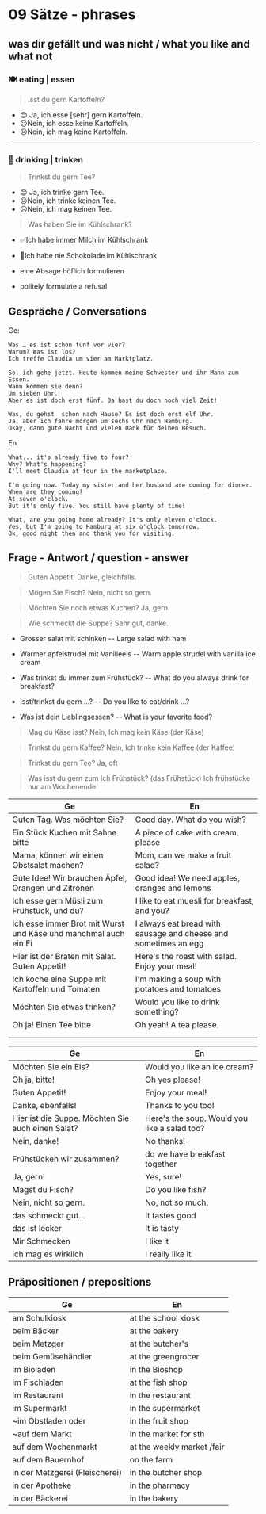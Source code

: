 # 09 Sätze - phrases

## was dir gefällt und was nicht / what you like and what not

### 🍽 eating | essen

> Isst du gern Kartoffeln?
- 😊 Ja, ich esse [sehr] gern Kartoffeln.
- ☹️Nein, ich esse keine Kartoffeln.
- ☹️Nein, ich mag keine Kartoffeln.
___
### 🍹 drinking | trinken

> Trinkst du gern Tee?
- 😊 Ja, ich trinke gern Tee.
- ☹️Nein, ich trinke keinen Tee.
- ☹️Nein, ich mag keinen Tee.

> Was haben Sie im Kühlschrank?
- ✅Ich habe immer Milch im Kühlschrank
- 🚫Ich habe nie Schokolade im Kühlschrank

- eine Absage höflich formulieren
- politely formulate a refusal

## Gespräche / Conversations

Ge:
```
Was … es ist schon fünf vor vier?
Warum? Was ist los?
Ich treffe Claudia um vier am Marktplatz.

So, ich gehe jetzt. Heute kommen meine Schwester und ihr Mann zum Essen.
Wann kommen sie denn?
Um sieben Uhr.
Aber es ist doch erst fünf. Da hast du doch noch viel Zeit!

Was, du gehst  schon nach Hause? Es ist doch erst elf Uhr.
Ja, aber ich fahre morgen um sechs Uhr nach Hamburg.
Okay, dann gute Nacht und vielen Dank für deinen Besuch.
```

En
```
What... it's already five to four?
Why? What's happening?
I'll meet Claudia at four in the marketplace.

I'm going now. Today my sister and her husband are coming for dinner.
When are they coming?
At seven o'clock.
But it's only five. You still have plenty of time!

What, are you going home already? It's only eleven o'clock.
Yes, but I'm going to Hamburg at six o'clock tomorrow.
Ok, good night then and thank you for visiting.
```

## Frage - Antwort / question - answer

> Guten Appetit!
> Danke, gleichfalls.

> Mögen Sie Fisch?
> Nein, nicht so gern.

> Möchten Sie noch etwas Kuchen?
> Ja, gern.

> Wie schmeckt die Suppe?
> Sehr gut, danke.



- Grosser salat mit schinken -- Large salad with ham
- Warmer apfelstrudel mit Vanilleeis -- Warm apple strudel with vanilla ice cream

- Was trinkst du immer zum Frühstück? -- What do you always drink for breakfast?
- Isst/trinkst du gern ...? -- Do you like to eat/drink ...?
- Was ist dein Lieblingsessen? -- What is your favorite food?

> Mag du Käse isst?
> Nein, Ich mag kein Käse (der Käse)

> Trinkst du gern Kaffee?
> Nein, Ich trinke kein Kaffee (der Kaffee) 

> Trinkst du gern Tee?
> Ja, oft

> Was isst du gern zum Ich Frühstück? (das Frühstück)
> Ich frühstücke nur am Wochenende



| Ge                                                              | En                                                               |
|-----------------------------------------------------------------|------------------------------------------------------------------|
| Guten Tag. Was möchten Sie?                                     | Good day. What do you wish?                                      |
| Ein Stück Kuchen mit Sahne bitte                                | A piece of cake with cream, please                               |
| Mama, können wir einen Obstsalat machen?                        | Mom, can we make a fruit salad?                                  |
| Gute Idee! Wir brauchen Äpfel, Orangen und Zitronen             | Good idea! We need apples, oranges and lemons                    |
| Ich esse gern Müsli zum Frühstück, und du?                      | I like to eat muesli for breakfast, and you?                     |
| Ich esse immer Brot mit Wurst und Käse und manchmal auch ein Ei | I always eat bread with sausage and cheese and sometimes an egg  |
| Hier ist der Braten mit Salat. Guten Appetit!                   | Here's the roast with salad. Enjoy your meal!                    |
| Ich koche eine Suppe mit Kartoffeln und Tomaten                 | I'm making a soup with potatoes and tomatoes                     |
| Möchten Sie etwas trinken?                                      | Would you like to drink something?                               |
| Oh ja! Einen Tee bitte                                          | Oh yeah! A tea please.                                           |
|                                                                 |                                                                  |
|                                                                 |                                                                  |


| Ge                                                | En                                           |
|---------------------------------------------------|----------------------------------------------|
| Möchten Sie ein Eis?                              | Would you like an ice cream?                 | 
| Oh ja, bitte!                                     | Oh yes please!                               |
| Guten Appetit!                                    | Enjoy your meal!                             |
| Danke, ebenfalls!                                 | Thanks to you too!                           |
| Hier ist die Suppe. Möchten Sie auch einen Salat? | Here's the soup. Would you like a salad too? |
| Nein, danke!                                      | No thanks!                                   |
| Frühstücken wir zusammen?                       | do we have breakfast together                |
| Ja, gern!                                         | Yes, sure!                                   |
| Magst du Fisch?                                   | Do you like fish?                            |
| Nein, nicht so gern.                              | No, not so much.                             |
| das schmeckt gut...                               | It tastes good                               |
| das ist lecker                                    | It is tasty                                  |
| Mir Schmecken                                     | I like it                                    |
| ich mag es wirklich                               | I really like it                             |

## Präpositionen / prepositions

| Ge                             | En                                |
|--------------------------------|-----------------------------------|
| am Schulkiosk                  | at the school kiosk               |
| beim Bäcker                    | at the bakery                     |
| beim Metzger                   | at the butcher's                  |
| beim Gemüsehändler             | at the greengrocer                |
| im Bioladen                    | in the Bioshop                    |
| im Fischladen                  | at the fish shop                  |
| im Restaurant                  | in the restaurant                 |
| im Supermarkt                  | in the supermarket                |
| ~im Obstladen oder             | in the fruit shop                 |
| ~auf dem Markt                 | in the market for sth             |
| auf dem Wochenmarkt            | at the weekly market /fair        |
| auf dem Bauernhof              | on the farm                       |
| in der Metzgerei (Fleischerei) | in the butcher shop               |
| in der Apotheke                | in the pharmacy                   |
| in der Bäckerei                | in the bakery                     |
